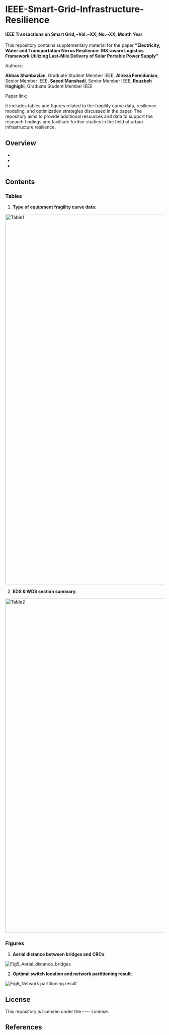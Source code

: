 # IEEE-Smart-Grid-Infrastructure-Resilience 

#### IEEE Transactions on Smart Grid,~Vol.~XX, No.~XX, Month Year
This repository contains supplementary material for the paper **"Electricity, Water and Transportation Nexus Resilience: GIS-aware Logistics Framework Utilizing Last-Mile Delivery of Solar Portable Power Supply"**

Authors:

**Abbas Shahbazian**, Graduate Student Member IEEE, **Alireza Fereidunian**, Senior Member IEEE, **Saeed Manshadi**, Senior Member IEEE, **Rouzbeh Haghighi**, Graduate Student Member IEEE

Paper link:


It includes tables and figures related to the fragility curve data, resilience modeling, and optimization strategies discussed in the paper. The repository aims to provide additional resources and data to support the research findings and facilitate further studies in the field of urban infrastructure resilience.

## Overview
- 
- 
- 

## Contents
### Tables

1. **Type of equipment fragility curve data**:

<img width="1177" alt="Table1" src="https://github.com/user-attachments/assets/1f232d50-9cdf-41a5-ad2c-f6f510b78814">

2. **EDS & WDS section summary**:

<img width="1063" alt="Table2" src="https://github.com/user-attachments/assets/88780b72-5d0e-4ced-9bb6-afac8e866109">



### Figures

1. **Aerial distance between bridges and CRCs**:

![Fig5_Aerial_distance_bridges](https://github.com/user-attachments/assets/c7d51a46-7820-47c1-9e81-302dece6f58e)

2. **Optimal switch location and network partitioning result**:

![Fig6_Network partitioning result](https://github.com/user-attachments/assets/b9ccec23-5cb8-4b94-ae2f-c5275c0456f6)


## License

This repository is licensed under the ---- License.

## References


